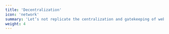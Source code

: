 ```yaml
---
title: 'Decentralization'
icon: 'network'
summary: 'Let’s not replicate the centralization and gatekeeping of web2. Build a DAO of DAOs that grows forever, resilient despite all the things.'
weight: 4
---
```

